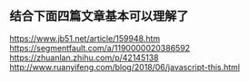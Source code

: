 ## 结合下面四篇文章基本可以理解了
https://www.jb51.net/article/159948.htm
https://segmentfault.com/a/1190000020386592
https://zhuanlan.zhihu.com/p/42145138
http://www.ruanyifeng.com/blog/2018/06/javascript-this.html
